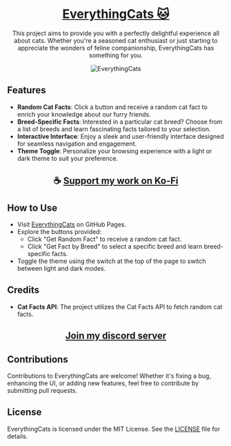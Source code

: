 <div align="center">

# [EverythingCats 🐱](https://thatsinewave.github.io/EverythingCats)

This project aims to provide you with a perfectly delightful experience all about cats. Whether you're a seasoned cat enthusiast or just starting to appreciate the wonders of feline companionship, EverythingCats has something for you.

![EverythingCats](https://github.com/ThatSINEWAVE/EverythingCats/assets/133239148/bd53f9b7-1a7b-4727-ba95-3aa1c0d63904)

</div>

## Features

- **Random Cat Facts**: Click a button and receive a random cat fact to enrich your knowledge about our furry friends.
- **Breed-Specific Facts**: Interested in a particular cat breed? Choose from a list of breeds and learn fascinating facts tailored to your selection.
- **Interactive Interface**: Enjoy a sleek and user-friendly interface designed for seamless navigation and engagement.
- **Theme Toggle**: Personalize your browsing experience with a light or dark theme to suit your preference.

<div align="center">

## ☕ [Support my work on Ko-Fi](https://ko-fi.com/thatsinewave)

</div>

## How to Use

- Visit [EverythingCats](https://thatsinewave.github.io/EverythingCats) on GitHub Pages.
- Explore the buttons provided:
  - Click "Get Random Fact" to receive a random cat fact.
  - Click "Get Fact by Breed" to select a specific breed and learn breed-specific facts.
- Toggle the theme using the switch at the top of the page to switch between light and dark modes.

## Credits

- **Cat Facts API**: The project utilizes the Cat Facts API to fetch random cat facts.

<div align="center">

## [Join my discord server](https://discord.gg/2nHHHBWNDw)

</div>

## Contributions

Contributions to EverythingCats are welcome! Whether it's fixing a bug, enhancing the UI, or adding new features, feel free to contribute by submitting pull requests.

## License

EverythingCats is licensed under the MIT License. See the [LICENSE](LICENSE) file for details.
